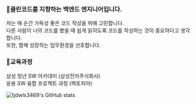 ### 👋클린코드를 지향하는 백엔드 엔지니어입니다.
저는 매 순간 가독성 좋은 코드 작성을 위해 고민합니다.</br>
다른 사람이 나의 코드를 봤을 때 쉽게 읽히도록 코드를 작성하는 것이 중요하다고 생각합니다.</br>
또한, 함께 성장하는 업무환경을 선호합니다.

### 🌱교육과정
삼성 청년 SW 아카데미 (삼성전자주식회사)</br>
응용 SW 융합 프로젝트 과정 (렉토피아)

![tjdwls3469's GitHub stats](https://github-readme-stats.vercel.app/api?username=tjdwls3469&show_icons=true)

<!--
**tjdwls3469/tjdwls3469** is a ✨ _special_ ✨ repository because its `README.md` (this file) appears on your GitHub profile.

Here are some ideas to get you started:

- 🔭 I’m currently working on ...
- 🌱 I’m currently learning ...
- 👯 I’m looking to collaborate on ...
- 🤔 I’m looking for help with ...
- 💬 Ask me about ...
- 📫 How to reach me: ...
- 😄 Pronouns: ...
- ⚡ Fun fact: ...
-->
